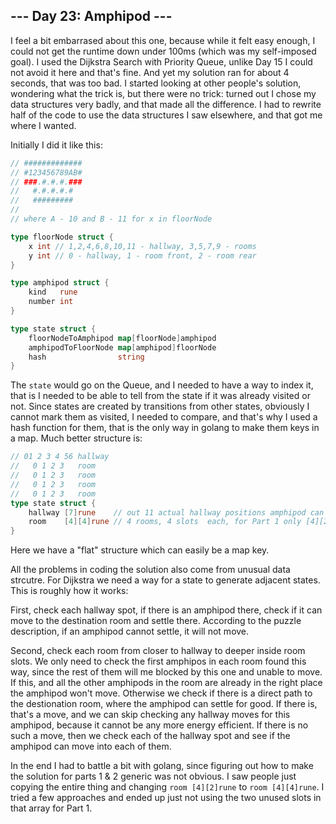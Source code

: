 ## --- Day 23: Amphipod ---

I feel a bit embarrased about this one, because while it felt easy enough, I could not get the runtime
down under 100ms (which was my self-imposed goal). I used the Dijkstra Search with Priority Queue, unlike
Day 15 I could not avoid it here and that's fine. And yet my solution ran for about 4 seconds, that was
too bad. I started looking at other people's solution, wondering what the trick is, but there were no
trick: turned out I chose my data structures very badly, and that made all the difference. I had to
rewrite half of the code to use the data structures I saw elsewhere, and that got me where I wanted.

Initially I did it like this:

```go
// #############
// #123456789AB#
// ###.#.#.#.###
//   #.#.#.#.#
//   #########
//
// where A - 10 and B - 11 for x in floorNode

type floorNode struct {
	x int // 1,2,4,6,8,10,11 - hallway, 3,5,7,9 - rooms
	y int // 0 - hallway, 1 - room front, 2 - room rear
}

type amphipod struct {
	kind   rune
	number int
}

type state struct {
	floorNodeToAmphipod map[floorNode]amphipod
	amphipodToFloorNode map[amphipod]floorNode
	hash                string
}
```

The `state` would go on the Queue, and I needed to have a way to index it, that is I needed to be able to tell
from the state if it was already visited or not. Since states are created by transitions from other states, obviously
I cannot mark them as visited, I needed to compare, and that's why I used a hash function for them, that is the only way
in golang to make them keys in a map. Much better structure is:

```go
// 01 2 3 4 56 hallway
//   0 1 2 3   room
//   0 1 2 3   room
//   0 1 2 3   room
//   0 1 2 3   room
type state struct {
	hallway [7]rune    // out 11 actual hallway positions amphipod can only stay in 7, since cannot stay in front of the 4 rooms
	room    [4][4]rune // 4 rooms, 4 slots  each, for Part 1 only [4][2]rune are used which is 4 rooms, 2 slots each
}
```

Here we have a "flat" structure which can easily be a map key.

All the problems in coding the solution also come from unusual data strcutre. For Dijkstra we need a way for a state to generate
adjacent states. This is roughly how it works:

First, check each hallway spot, if there is an amphipod there, check if it can move to the destination room and settle there.
According to the puzzle description, if an amphipod cannot settle, it will not move.

Second, check each room from closer to hallway to deeper inside room slots. We only need to check the first amphipos in each room
found this way, since the rest of them will me blocked by this one and unable to move. If this, and all the other amphipods in the
room are already in the right place the amphipod won't move. Otherwise we check if there is a direct path to the destionation room,
where the amphipod can settle for good. If there is, that's a move, and we can skip checking any hallway moves for this amphipod,
because it cannot be any more energy efficient. If there is no such a move, then we check each of the hallway spot and see if the
amphipod can move into each of them.

In the end I had to battle a bit with golang, since figuring out how to make the solution for parts 1 & 2 generic was not obvious.
I saw people just copying the entire thing and changing `room [4][2]rune` to `room [4][4]rune`. I tried a few approaches and ended
up just not using the two unused slots in that array for Part 1.
